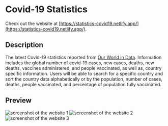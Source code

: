 # Covid-19 Statistics

Check out the website at [https://statistics-covid19.netlify.app/](https://statistics-covid19.netlify.app/).

## Description
The latest Covid-19 statistics reported from [Our World in Data](https://ourworldindata.org/coronavirus). Information includes the global number of covid-19 cases, new cases, deaths, new deaths, vaccines administered, and people vaccinated, as well as, country specific information. Users will be able to search for a specific country and sort the country data alphabetically or by the population, number of cases, deaths, people vaccinated, and percentage of population fully vaccinated. 

## Preview
![screenshot of the website 1](https://res.cloudinary.com/ricky-ho/image/upload/v1626305790/Covid-19/covid-ss1_c4maaf.png)
![screenshot of the website 2](https://res.cloudinary.com/ricky-ho/image/upload/v1626305790/Covid-19/covid-ss2_e8qnxd.png)
![screenshot of the website 3](https://res.cloudinary.com/ricky-ho/image/upload/v1626305790/Covid-19/covid-ss3_ysyoyq.png)
